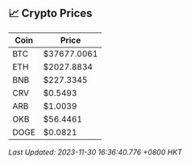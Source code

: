 ## 📈 Crypto Prices

| Coin | Price |
| ---- | ----- |
| BTC | $37677.0061 |
| ETH | $2027.8834 |
| BNB | $227.3345 |
| CRV | $0.5493 |
| ARB | $1.0039 |
| OKB | $56.4461 |
| DOGE | $0.0821 |

_Last Updated: 2023-11-30 16:36:40.776 +0800 HKT_